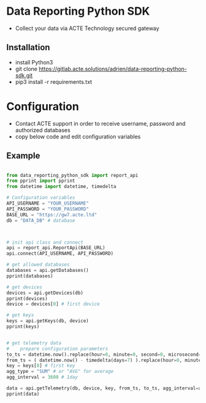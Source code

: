# Data Reporting Python SDK

- Collect your data via ACTE Technology secured gateway


## Installation

- install Python3
- git clone https://gitlab.acte.solutions/adrien/data-reporting-python-sdk.git
- pip3 install -r requirements.txt


# Configuration

- Contact ACTE support in order to receive username, password and authorized databases
- copy below code and edit configuration variables

## Example

```python

from data_reporting_python_sdk import report_api
from pprint import pprint
from datetime import datetime, timedelta

# Configuration variables
API_USERNAME = "YOUR_USERNAME"
API_PASSWORD = "YOUR_PASSWORD"
BASE_URL = "https://gw7.acte.ltd"
db = "DATA_DB" # database



# init api class and connect
api = report_api.ReportApi(BASE_URL)
api.connect(API_USERNAME, API_PASSWORD)

# get allowed databases
databases = api.getDatabases()
pprint(databases)

# get devices
devices = api.getDevices(db)
pprint(devices)
device = devices[0] # first device

# get keys
keys = api.getKeys(db, device)
pprint(keys)


# get telemetry data
#    prepare configuration parameters
to_ts = datetime.now().replace(hour=0, minute=0, second=0, microsecond=0).timestamp()
from_ts = ( datetime.now() - timedelta(days=7) ).replace(hour=0, minute=0, second=0, microsecond=0).timestamp()
key = keys[0] # first key
agg_type = "SUM" # or "AVG" for average
agg_interval = 3600 # 1day

data = api.getTelemetry(db, device, key, from_ts, to_ts, agg_interval=agg_interval, agg_type=agg_type)
pprint(data)
```
